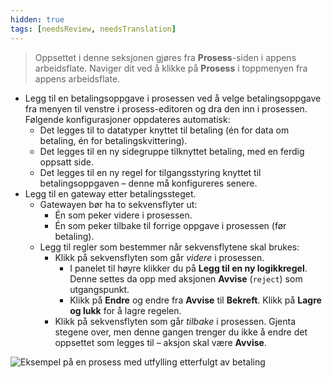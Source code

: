 ```yaml
---
hidden: true
tags: [needsReview, needsTranslation]
---
```



>Oppsettet i denne seksjonen gjøres fra **Prosess**-siden i appens arbeidsflate. Naviger dit ved å klikke på **Prosess** i toppmenyen fra appens arbeidsflate.

- Legg til en betalingsoppgave i prosessen ved å velge betalingsoppgave fra menyen til venstre i prosess-editoren og dra den inn i prosessen. Følgende konfigurasjoner oppdateres automatisk:
    - Det legges til to datatyper knyttet til betaling (én for data om betaling, én for betalingskvittering).
    - Det legges til en ny sidegruppe tilknyttet betaling, med en ferdig oppsatt side.
    - Det legges til en ny regel for tilgangsstyring knyttet til betalingsoppgaven – denne må konfigureres senere.
- Legg til en gateway etter betalingssteget.
  - Gatewayen bør ha to sekvensflyter ut:
    - Én som peker videre i prosessen.
    - Én som peker tilbake til forrige oppgave i prosessen (før betaling).
  - Legg til regler som bestemmer når sekvensflytene skal brukes:
    - Klikk på sekvensflyten som går _videre_ i prosessen.
      - I panelet til høyre klikker du på **Legg til en ny logikkregel**. Denne settes da opp med aksjonen **Avvise** (`reject`) som utgangspunkt.
      - Klikk på **Endre** og endre fra **Avvise** til **Bekreft**. Klikk på **Lagre og lukk** for å lagre regelen.
    - Klikk på sekvensflyten som går _tilbake_ i prosessen. Gjenta stegene over, men denne gangen trenger du ikke å endre det oppsettet som legges til – aksjon skal være **Avvise**.

    
![Eksempel på en prosess med utfylling etterfulgt av betaling](/nb/altinn-studio/v8/guides/development/payment/process-data-payment.png "Eksempel på en prosess med utfylling etterfulgt av betaling")